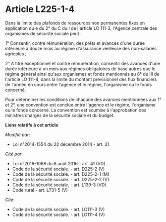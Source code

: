 # Article L225-1-4

Dans la limite des plafonds de ressources non permanentes fixés en application du e du 2° du C du I de l'article LO 111-3,
l'Agence centrale des organismes de sécurité sociale peut : 

1° Consentir, contre rémunération, des prêts et avances d'une durée inférieure à douze mois au régime d'assurance vieillesse
des non-salariés agricoles ; 

2° A titre exceptionnel et contre rémunération, consentir des avances d'une durée inférieure à un mois aux régimes
obligatoires de base autres que le régime général ainsi qu'aux organismes et fonds mentionnés au 8° du III de l'article LO
111-4, dans la limite du montant prévisionnel des flux financiers de l'année en cours entre l'agence et le régime,
l'organisme ou le fonds concerné. 

Pour déterminer les conditions de chacune des avances mentionnées aux 1° et 2°, une convention est conclue entre l'agence et
le régime, l'organisme ou le fonds concerné. La convention est soumise à l'approbation des ministres chargés de la sécurité
sociale et du budget.

**Liens relatifs à cet article**

_Modifié par_:

  - Loi n°2014-1554 du 22 décembre 2014 - art. 31

_Cité par_:

  - Loi n°2016-1088 du 8 août 2016 - art. 41 (VD)
  - Code de la sécurité sociale. - art. D225-2 (V)
  - Code de la sécurité sociale. - art. D225-2-1 (M)
  - Code de la sécurité sociale. - art. D225-2-2 (V)
  - Code de la sécurité sociale. - art. L139-3 (VD)
  - Code rural - art. L731-5 (V)

_Cite_:

  - Code de la sécurité sociale. - art. LO111-3 (V)
  - Code de la sécurité sociale. - art. LO111-4 (V)
